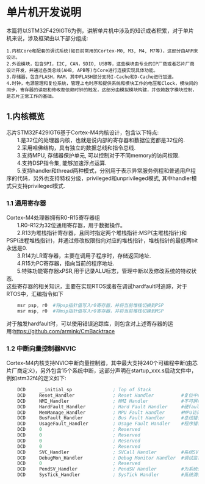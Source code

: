 # **单片机开发说明**
本篇将以STM32F429IGT6为例，讲解单片机中涉及的知识或者积累，对于单片机来说，涉及框架由以下部分组成:<br />
```
1.内核Core和配套的调试系统(如目前常用的Cortex-M0, M3, M4, M7等)，这部分由ARM来设计。
2.外设模块，包含SPI，I2C, CAN，SDIO, USB等，这些模块由专业的IP厂商或者芯片厂商设计开发，并通过各类总线(AHB, APB等)与Core进行连接实现具体功能。
3.存储器，包含FLASH，RAM，其中FLASH部分支持I-Cache和D-Cache进行加速。
4.时钟，电源管理和复位系统，管理上电时序和提供系统和模块工作的电压和Clock，模块间的同步，寄存器的读取和修改都依赖时钟的触发，这部分由模拟模块构建，并依赖数字模块控制，是芯片正常工作的基础。
```
## **1.内核概览**
芯片STM32F429IGT6基于Cortex-M4内核设计，包含以下特点:<br />
&emsp;&emsp;1.是32位的处理器内核，也就是说内部的寄存器和数据位宽都是32位的.<br />
&emsp;&emsp;2.采用哈佛结构，具有独立的数据总线和指令总线.<br />
&emsp;&emsp;3.支持MPU, 存储器保护单元, 可以控制对于不同memory的访问权限.<br />
&emsp;&emsp;4.支持DSP指令集, 能够加速浮点运算.<br />
&emsp;&emsp;5.支持handler和thread两种模式，分别用于表示异常服务例程和普通用户程序的代码，另外也支持特权分级，privileged和unprivileged模式, 其中handler模式只支持privileged模式.<br/>
### **1.1 通用寄存器**
Cortex-M4处理器拥有R0-R15寄存器组<br />
&emsp;&emsp;1.R0-R12为32位通用寄存器，用于数据操作。<br />
&emsp;&emsp;2.R13为堆栈指针寄存器，且同时指定两个堆栈指针:MSP(主堆栈指针)和PSP(进程堆栈指针)，并通过修改权限指向对应的堆栈指针，堆栈指针的最低两bit永远是0.<br />
&emsp;&emsp;3.R14为LR寄存器，主要在调用子程序时，存储返回地址.<br />
&emsp;&emsp;4.R15为PC寄存器，指向当前的程序地址.<br />
&emsp;&emsp;5.特殊功能寄存器xPSR,用于记录ALU标志，管理中断以及修改系统的特权状态.<br />
这些寄存器的相关知识，主要在实现RTOS或者在调试hardfault时追踪，对于RTOS中，汇编指令如下<br />
```s
    msr psp, r0	 #将psp指针值写入r0寄存器，并将当前堆栈切换到PSP
    msr msp, r0	 #将msp指针值写入r0寄存器，并将当前堆栈切换到MSP
```
对于触发hardfault时，可以使用错误追踪库，则包含对上述寄存器的运用:https://github.com/armink/CmBacktrace<br />

### **1.2 中断向量控制器NVIC**
Cortex-M4内核支持NVIC中断向量控制器，其中最大支持240个可编程中断(由芯片厂商定义)，另外包含15个系统中断，这部分声明在startup_xxx.s启动文件中，例如stm32f4的定义如下:<br />
```s
    DCD     __initial_sp               ; Top of Stack
    DCD     Reset_Handler              ; Reset Handler          #复位中断
    DCD     NMI_Handler                ; NMI Handler            #不可屏蔽中断
    DCD     HardFault_Handler          ; Hard Fault Handler     #硬fault中断
    DCD     MemManage_Handler          ; MPU Fault Handler      #MPU访问异常
    DCD     BusFault_Handler           ; Bus Fault Handler      #总线错误异常
    DCD     UsageFault_Handler         ; Usage Fault Handler    #程序错误异常
    DCD     0                          ; Reserved
    DCD     0                          ; Reserved
    DCD     0                          ; Reserved
    DCD     0                          ; Reserved
    DCD     SVC_Handler                ; SVCall Handler         #系统SVC异常
    DCD     DebugMon_Handler           ; Debug Monitor Handler  #调试监视器异常
    DCD     0                          ; Reserved
    DCD     PendSV_Handler             ; PendSV Handler         #为系统设置的PendSVSS异常
    DCD     SysTick_Handler            ; SysTick Handler        #系统滴答定时器异常
```


